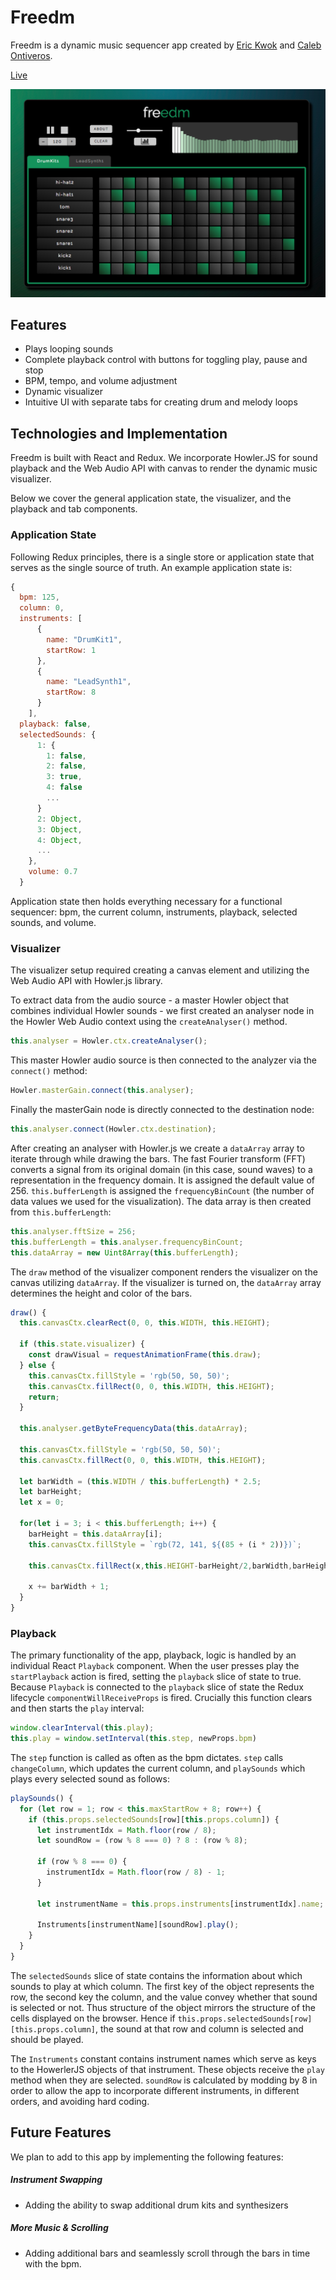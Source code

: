 # Freedm

Freedm is a dynamic music sequencer app created by [Eric Kwok](https://github.com/kwokeric) and [Caleb Ontiveros](https://github.com/calebomusic).

[Live](https://calebomusic.github.io/freedm/index.html)

![Deck Layout](./docs/screenshot.png)

## Features

- Plays looping sounds
- Complete playback control with buttons for toggling play, pause and stop
- BPM, tempo, and volume adjustment
- Dynamic visualizer
- Intuitive UI with separate tabs for creating drum and melody loops

## Technologies and Implementation

Freedm is built with React and Redux. We incorporate Howler.JS for sound playback and the Web Audio API with canvas to render the dynamic music visualizer.

Below we cover the general application state, the visualizer, and the playback and tab components.

### Application State

Following Redux principles, there is a single store or application state that serves as the single source of truth. An example application state is:

```javascript
{
  bpm: 125,
  column: 0,
  instruments: [
      {
        name: "DrumKit1",
        startRow: 1
      },
      {
        name: "LeadSynth1",
        startRow: 8
      }
    ],
  playback: false,
  selectedSounds: {
      1: {
        1: false,
        2: false,
        3: true,
        4: false
        ...
      }
      2: Object,
      3: Object,
      4: Object,
      ...
    },
    volume: 0.7
  }
```

Application state then holds everything necessary for a functional sequencer: bpm, the current column, instruments, playback, selected sounds, and volume.

### Visualizer

The visualizer setup required creating a canvas element and utilizing the Web Audio API with Howler.js library.

To extract data from the audio source - a master Howler object that combines individual Howler sounds - we first created an analyser node in the Howler Web Audio context using the `createAnalyser()` method.
```JavaScript
this.analyser = Howler.ctx.createAnalyser();
```
This master Howler audio source is then connected to the analyzer via the `connect()` method:
```JavaScript
Howler.masterGain.connect(this.analyser);
```
Finally the masterGain node is directly connected to the destination node:
```JavaScript
this.analyser.connect(Howler.ctx.destination);
```
After creating an analyser with Howler.js we create a `dataArray` array to iterate through while drawing the bars. The fast Fourier transform (FFT) converts a signal from its original domain (in this case, sound waves) to a representation in the frequency domain. It is assigned the default value of 256. `this.bufferLength` is assigned the `frequencyBinCount` (the number of data values we used for the visualization). The data array is then created from `this.bufferLength`:
```JavaScript
this.analyser.fftSize = 256;
this.bufferLength = this.analyser.frequencyBinCount;
this.dataArray = new Uint8Array(this.bufferLength);
```

The `draw` method of the visualizer component renders the visualizer on the canvas utilizing `dataArray`. If the visualizer is turned on, the `dataArray` array determines the height and color of the bars.

```JavaScript
draw() {
  this.canvasCtx.clearRect(0, 0, this.WIDTH, this.HEIGHT);

  if (this.state.visualizer) {
    const drawVisual = requestAnimationFrame(this.draw);
  } else {
    this.canvasCtx.fillStyle = 'rgb(50, 50, 50)';
    this.canvasCtx.fillRect(0, 0, this.WIDTH, this.HEIGHT);
    return;
  }

  this.analyser.getByteFrequencyData(this.dataArray);

  this.canvasCtx.fillStyle = 'rgb(50, 50, 50)';
  this.canvasCtx.fillRect(0, 0, this.WIDTH, this.HEIGHT);

  let barWidth = (this.WIDTH / this.bufferLength) * 2.5;
  let barHeight;
  let x = 0;

  for(let i = 3; i < this.bufferLength; i++) {
    barHeight = this.dataArray[i];
    this.canvasCtx.fillStyle = `rgb(72, 141, ${(85 + (i * 2))})`;

    this.canvasCtx.fillRect(x,this.HEIGHT-barHeight/2,barWidth,barHeight/2);

    x += barWidth + 1;
  }
}
```

### Playback

The primary functionality of the app, playback, logic is handled by an individual React `Playback` component. When the user presses play the `startPlayback` action is fired, setting the `playback` slice of state to true. Because `Playback` is connected to the `playback` slice of state the Redux lifecycle `componentWillReceiveProps` is fired. Crucially this function clears and then starts the `play` interval:

```javascript
window.clearInterval(this.play);
this.play = window.setInterval(this.step, newProps.bpm)
```

The `step` function is called as often as the bpm dictates. `step` calls `changeColumn`, which updates the current column, and `playSounds` which plays every selected sound as follows:

```javascript
playSounds() {
  for (let row = 1; row < this.maxStartRow + 8; row++) {
    if (this.props.selectedSounds[row][this.props.column]) {
      let instrumentIdx = Math.floor(row / 8);
      let soundRow = (row % 8 === 0) ? 8 : (row % 8);

      if (row % 8 === 0) {
        instrumentIdx = Math.floor(row / 8) - 1;
      }

      let instrumentName = this.props.instruments[instrumentIdx].name;

      Instruments[instrumentName][soundRow].play();
    }
  }
}
```

The `selectedSounds` slice of state contains the information about which sounds to play at which column. The first key of the object represents the row, the second key the column, and the value convey whether that sound is selected or not. Thus structure of the object mirrors the structure of the cells displayed on the browser. Hence if `this.props.selectedSounds[row][this.props.column]`, the sound at that row and column is selected and should be played.

The `Instruments` constant contains instrument names which serve as keys to the HowerlerJS objects of that instrument. These objects receive the `play` method when they are selected. `soundRow` is calculated by modding by 8 in order to allow the app to incorporate different instruments, in different orders, and avoiding hard coding.

## Future Features
We plan to add to this app by implementing the following features:

##### Instrument Swapping
- Adding the ability to swap additional drum kits and synthesizers

##### More Music & Scrolling
- Adding additional bars and seamlessly scroll through the bars in time with the bpm.
